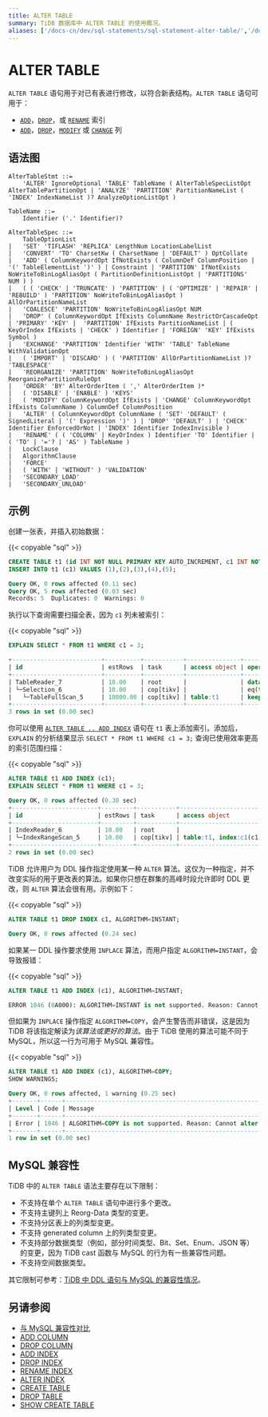 ```yaml
---
title: ALTER TABLE
summary: TiDB 数据库中 ALTER TABLE 的使用概况。
aliases: ['/docs-cn/dev/sql-statements/sql-statement-alter-table/','/docs-cn/dev/reference/sql/statements/alter-table/']
---
```


# ALTER TABLE

`ALTER TABLE` 语句用于对已有表进行修改，以符合新表结构。`ALTER TABLE` 语句可用于：

* [`ADD`](/sql-statements/sql-statement-add-index.md)，[`DROP`](/sql-statements/sql-statement-drop-index.md)，或 [`RENAME`](/sql-statements/sql-statement-rename-index.md) 索引
* [`ADD`](/sql-statements/sql-statement-add-column.md)，[`DROP`](/sql-statements/sql-statement-drop-column.md)，[`MODIFY`](/sql-statements/sql-statement-modify-column.md) 或 [`CHANGE`](/sql-statements/sql-statement-change-column.md) 列

## 语法图

```ebnf+diagram
AlterTableStmt ::=
    'ALTER' IgnoreOptional 'TABLE' TableName ( AlterTableSpecListOpt AlterTablePartitionOpt | 'ANALYZE' 'PARTITION' PartitionNameList ( 'INDEX' IndexNameList )? AnalyzeOptionListOpt )

TableName ::=
    Identifier ('.' Identifier)?

AlterTableSpec ::=
    TableOptionList
|   'SET' 'TIFLASH' 'REPLICA' LengthNum LocationLabelList
|   'CONVERT' 'TO' CharsetKw ( CharsetName | 'DEFAULT' ) OptCollate
|   'ADD' ( ColumnKeywordOpt IfNotExists ( ColumnDef ColumnPosition | '(' TableElementList ')' ) | Constraint | 'PARTITION' IfNotExists NoWriteToBinLogAliasOpt ( PartitionDefinitionListOpt | 'PARTITIONS' NUM ) )
|   ( ( 'CHECK' | 'TRUNCATE' ) 'PARTITION' | ( 'OPTIMIZE' | 'REPAIR' | 'REBUILD' ) 'PARTITION' NoWriteToBinLogAliasOpt ) AllOrPartitionNameList
|   'COALESCE' 'PARTITION' NoWriteToBinLogAliasOpt NUM
|   'DROP' ( ColumnKeywordOpt IfExists ColumnName RestrictOrCascadeOpt | 'PRIMARY' 'KEY' |  'PARTITION' IfExists PartitionNameList | ( KeyOrIndex IfExists | 'CHECK' ) Identifier | 'FOREIGN' 'KEY' IfExists Symbol )
|   'EXCHANGE' 'PARTITION' Identifier 'WITH' 'TABLE' TableName WithValidationOpt
|   ( 'IMPORT' | 'DISCARD' ) ( 'PARTITION' AllOrPartitionNameList )? 'TABLESPACE'
|   'REORGANIZE' 'PARTITION' NoWriteToBinLogAliasOpt ReorganizePartitionRuleOpt
|   'ORDER' 'BY' AlterOrderItem ( ',' AlterOrderItem )*
|   ( 'DISABLE' | 'ENABLE' ) 'KEYS'
|   ( 'MODIFY' ColumnKeywordOpt IfExists | 'CHANGE' ColumnKeywordOpt IfExists ColumnName ) ColumnDef ColumnPosition
|   'ALTER' ( ColumnKeywordOpt ColumnName ( 'SET' 'DEFAULT' ( SignedLiteral | '(' Expression ')' ) | 'DROP' 'DEFAULT' ) | 'CHECK' Identifier EnforcedOrNot | 'INDEX' Identifier IndexInvisible )
|   'RENAME' ( ( 'COLUMN' | KeyOrIndex ) Identifier 'TO' Identifier | ( 'TO' | '='? | 'AS' ) TableName )
|   LockClause
|   AlgorithmClause
|   'FORCE'
|   ( 'WITH' | 'WITHOUT' ) 'VALIDATION'
|   'SECONDARY_LOAD'
|   'SECONDARY_UNLOAD'
```

## 示例

创建一张表，并插入初始数据：

{{< copyable "sql" >}}

```sql
CREATE TABLE t1 (id INT NOT NULL PRIMARY KEY AUTO_INCREMENT, c1 INT NOT NULL);
INSERT INTO t1 (c1) VALUES (1),(2),(3),(4),(5);
```

```sql
Query OK, 0 rows affected (0.11 sec)
Query OK, 5 rows affected (0.03 sec)
Records: 5  Duplicates: 0  Warnings: 0
```

执行以下查询需要扫描全表，因为 `c1` 列未被索引：

{{< copyable "sql" >}}

```sql
EXPLAIN SELECT * FROM t1 WHERE c1 = 3;
```

```sql
+-------------------------+----------+-----------+---------------+--------------------------------+
| id                      | estRows  | task      | access object | operator info                  |
+-------------------------+----------+-----------+---------------+--------------------------------+
| TableReader_7           | 10.00    | root      |               | data:Selection_6               |
| └─Selection_6           | 10.00    | cop[tikv] |               | eq(test.t1.c1, 3)              |
|   └─TableFullScan_5     | 10000.00 | cop[tikv] | table:t1      | keep order:false, stats:pseudo |
+-------------------------+----------+-----------+---------------+--------------------------------+
3 rows in set (0.00 sec)
```

你可以使用 [`ALTER TABLE .. ADD INDEX`](/sql-statements/sql-statement-add-index.md) 语句在 `t1` 表上添加索引。添加后，`EXPLAIN` 的分析结果显示 `SELECT * FROM t1 WHERE c1 = 3;` 查询已使用效率更高的索引范围扫描：

{{< copyable "sql" >}}

```sql
ALTER TABLE t1 ADD INDEX (c1);
EXPLAIN SELECT * FROM t1 WHERE c1 = 3;
```

```sql
Query OK, 0 rows affected (0.30 sec)
+------------------------+---------+-----------+------------------------+---------------------------------------------+
| id                     | estRows | task      | access object          | operator info                               |
+------------------------+---------+-----------+------------------------+---------------------------------------------+
| IndexReader_6          | 10.00   | root      |                        | index:IndexRangeScan_5                      |
| └─IndexRangeScan_5     | 10.00   | cop[tikv] | table:t1, index:c1(c1) | range:[3,3], keep order:false, stats:pseudo |
+------------------------+---------+-----------+------------------------+---------------------------------------------+
2 rows in set (0.00 sec)
```

TiDB 允许用户为 DDL 操作指定使用某一种 `ALTER` 算法。这仅为一种指定，并不改变实际的用于更改表的算法。如果你只想在群集的高峰时段允许即时 DDL 更改，则 `ALTER` 算法会很有用。示例如下：

{{< copyable "sql" >}}

```sql
ALTER TABLE t1 DROP INDEX c1, ALGORITHM=INSTANT;
```

```sql
Query OK, 0 rows affected (0.24 sec)
```

如果某一 DDL 操作要求使用 `INPLACE` 算法，而用户指定 `ALGORITHM=INSTANT`，会导致报错：

{{< copyable "sql" >}}

```sql
ALTER TABLE t1 ADD INDEX (c1), ALGORITHM=INSTANT;
```

```sql
ERROR 1846 (0A000): ALGORITHM=INSTANT is not supported. Reason: Cannot alter table by INSTANT. Try ALGORITHM=INPLACE.
```

但如果为 `INPLACE` 操作指定 `ALGORITHM=COPY`，会产生警告而非错误，这是因为 TiDB 将该指定解读为*该算法或更好的算法*。由于 TiDB 使用的算法可能不同于 MySQL，所以这一行为可用于 MySQL 兼容性。

{{< copyable "sql" >}}

```sql
ALTER TABLE t1 ADD INDEX (c1), ALGORITHM=COPY;
SHOW WARNINGS;
```

```sql
Query OK, 0 rows affected, 1 warning (0.25 sec)
+-------+------+---------------------------------------------------------------------------------------------+
| Level | Code | Message                                                                                     |
+-------+------+---------------------------------------------------------------------------------------------+
| Error | 1846 | ALGORITHM=COPY is not supported. Reason: Cannot alter table by COPY. Try ALGORITHM=INPLACE. |
+-------+------+---------------------------------------------------------------------------------------------+
1 row in set (0.00 sec)
```

## MySQL 兼容性

TiDB 中的 `ALTER TABLE` 语法主要存在以下限制：

* 不支持在单个 `ALTER TABLE` 语句中进行多个更改。
* 不支持主键列上 Reorg-Data 类型的变更。
* 不支持分区表上的列类型变更。
* 不支持 generated column 上的列类型变更。
* 不支持部分数据类型（例如，部分时间类型、Bit、Set、Enum、JSON 等）的变更，因为 TiDB cast 函数与 MySQL 的行为有一些兼容性问题。
* 不支持空间数据类型。

其它限制可参考：[TiDB 中 DDL 语句与 MySQL 的兼容性情况](/mysql-compatibility.md#ddl-的限制)。

## 另请参阅

* [与 MySQL 兼容性对比](/mysql-compatibility.md#ddl-的限制)
* [ADD COLUMN](/sql-statements/sql-statement-add-column.md)
* [DROP COLUMN](/sql-statements/sql-statement-drop-column.md)
* [ADD INDEX](/sql-statements/sql-statement-add-index.md)
* [DROP INDEX](/sql-statements/sql-statement-drop-index.md)
* [RENAME INDEX](/sql-statements/sql-statement-rename-index.md)
* [ALTER INDEX](/sql-statements/sql-statement-alter-index.md)
* [CREATE TABLE](/sql-statements/sql-statement-create-table.md)
* [DROP TABLE](/sql-statements/sql-statement-drop-table.md)
* [SHOW CREATE TABLE](/sql-statements/sql-statement-show-create-table.md)
